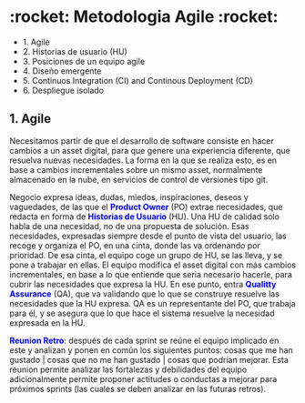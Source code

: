 <h1>:rocket: Metodologia Agile :rocket:</h1>
<ul>
  <li>1. Agile</li>
  <li>2. Historias de usuario (HU)</li>
  <li>3. Posiciones de un equipo agile</li>
  <li>4. Diseño emergente</li>
  <li>5. Continuos Integration (CI) and Continous Deployment (CD)</li>
  <li>6. Despliegue isolado</li>
</ul>

<h2>1. Agile</h2>
<p>Necesitamos partir de que el desarrollo de software consiste en hacer cambios a un asset digital, para que genere una experiencia diferente, que resuelva nuevas necesidades. La forma en la que se realiza esto, es en base a cambios incrementales sobre un mismo asset, normalmente almacenado en la nube, en servicios de control de versiones tipo git.</p>
<p>Negocio expresa ideas, dudas, miedos, inspiraciones, deseos y vaguedades, de las que el <b style="color: blue">Product Owner</b> (PO) extrae necesidades, que redacta en forma de <b style="color: blue">Historias de Usuario</b> (HU). Una HU de calidad solo habla de una necesidad, no de una propuesta de solución. Esas necesidades, expresadas siempre desde el punto de vista del usuario, las recoge y organiza el PO, en una cinta, donde las va ordenando por prioridad. De esa cinta, el equipo coge un grupo de HU, se las lleva, y se pone a trabajar en ellas. El equipo modifica el asset digital con más cambios incrementales, en base a lo que entiende que seria necesario hacerle, para cubrir las necesidades que expresa la HU. En ese punto, entra <b style="color: blue">Qualitty Assurance</b> (QA), que va validando que lo que se construye resuelve las necesidades que la HU expresa. QA es un representante del PO, que trabaja para él, y se asegura que lo que hace el sistema resuelve la necesidad expresada en la HU.</p>
<p><b style="color: blue">Reunion Retro</b>: después de cada sprint se reúne el equipo implicado en este y analizan y ponen en común los siguientes puntos: cosas que me han gustado | cosas que no me han gustado | cosas que podrían mejorar. Esta reunion permite analizar las fortalezas y debilidades del equipo adicionalmente permite proponer actitudes o conductas a mejorar para próximos sprints (las cuales se deben analizar en las futuras retros).</p>
